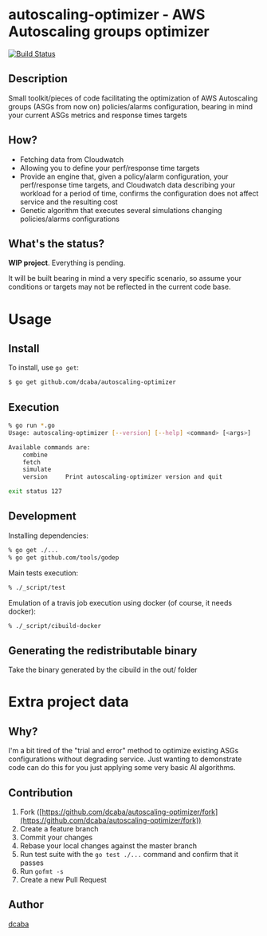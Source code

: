 # autoscaling-optimizer - AWS Autoscaling groups optimizer

[![Build Status](https://travis-ci.org/dcaba/autoscaling-optimizer.svg?branch=master)](https://travis-ci.org/dcaba/autoscaling-optimizer)

## Description

Small toolkit/pieces of code facilitating the optimization of AWS Autoscaling groups 
(ASGs from now on) policies/alarms configuration, bearing in mind your
 current ASGs metrics and response times targets
 
## How?

* Fetching data from Cloudwatch
* Allowing you to define your perf/response time targets
* Provide an engine that, given a policy/alarm configuration, your 
perf/response time targets, and Cloudwatch data describing your workload for
a period of time, confirms the configuration does not affect 
service and the resulting cost
* Genetic algorithm that executes several simulations changing policies/alarms 
configurations 

## What's the status?

**WIP project**. Everything is pending. 

It will be built bearing in mind a very specific
scenario, so assume your conditions or targets may not be reflected 
in the current code base.

# Usage

## Install

To install, use `go get`:

```bash
$ go get github.com/dcaba/autoscaling-optimizer
```

## Execution

```bash
% go run *.go
Usage: autoscaling-optimizer [--version] [--help] <command> [<args>]

Available commands are:
    combine     
    fetch       
    simulate    
    version     Print autoscaling-optimizer version and quit

exit status 127
```

## Development

Installing dependencies:
```bash
% go get ./...
% go get github.com/tools/godep
```

Main tests execution:
```bash
% ./_script/test
```

Emulation of a travis job execution using docker (of course, it needs docker):
```bash
% ./_script/cibuild-docker
```

## Generating the redistributable binary

Take the binary generated by the cibuild in the out/ folder

# Extra project data

## Why?

I'm a bit tired of the "trial and error" method to optimize existing ASGs configurations
without degrading service. Just wanting to demonstrate code can do this for you just applying 
some very basic AI algorithms. 

## Contribution

1. Fork ([https://github.com/dcaba/autoscaling-optimizer/fork](https://github.com/dcaba/autoscaling-optimizer/fork))
1. Create a feature branch
1. Commit your changes
1. Rebase your local changes against the master branch
1. Run test suite with the `go test ./...` command and confirm that it passes
1. Run `gofmt -s`
1. Create a new Pull Request

## Author

[dcaba](https://github.com/dcaba)

